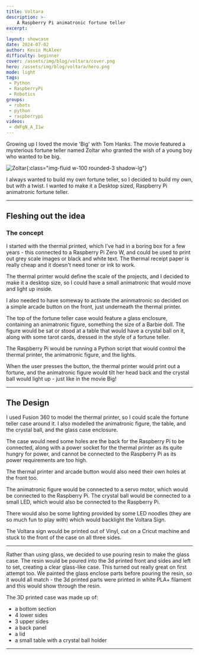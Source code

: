 ```yaml
---
title: Voltara
description: >-
    A Raspberry Pi animatronic fortune teller
excerpt:
    
layout: showcase
date: 2024-07-02
author: Kevin McAleer
difficulty: beginner
cover: /assets/img/blog/voltara/cover.png
hero: /assets/img/blog/voltara/hero.png
mode: light
tags: 
 - Python
 - RaspberryPi
 - Robotics
groups:
 - robots
 - python
 - raspberrypi
videos:
 - dWFgN_A_I1w
---
```


Growing up I loved the movie 'Big' with Tom Hanks. The movie featured a mysterious fortune teller named Zoltar who granted the wish of a young boy who wanted to be big.

![Zoltar](/assets/img/blog/voltara/zoltar_machine.jpg){:class="img-fluid w-100 rounded-3 shadow-lg"}

I always wanted to build my own fortune teller, so I decided to build my own, but with a twist. I wanted to make it a Desktop sized, Raspberry Pi animatronic fortune teller.

---

## Fleshing out the idea

### The concept

I started with the thermal printed, which I've had in a boring box for a few years - this connected to a Raspberry Pi Zero W, and could be used to print out grey scale images or black and white text. The thermal receipt paper is really cheap and it doesn't need toner or ink to work.

The thermal printer would define the scale of the projects, and I decided to make it a desktop size, so I could have a small animatronic that would move and light up inside.

I also needed to have someway to activate the aninmatronic so decided on a simple arcade button on the front, just underneath the thermal printer.

The top of the fortune teller case would feature a glass enclosure, containing an animatronic figure, something the size of a Barbie doll. The figure would be sat or stood at a table that would have a crystal ball on it, along with some tarot cards, dressed in the style of a fortune teller.

The Raspberry Pi would be running a Python script that would control the thermal printer, the animatronic figure, and the lights.

When the user presses the button, the thermal printer would print out a fortune, and the animatronic figure would tilt her head back and the crystal ball would light up - just like in the movie Big!

---

## The Design

I used Fusion 360 to model the thermal printer, so I could scale the fortune teller case around it. I also modelled the animatronic figure, the table, and the crystal ball, and the glass case enclosure.

The case would need some holes are the back for the Raspberry Pi to be connected, along with a power socket for the thermal printer as its quite hungry for power, and cannot be connected to the Raspberry Pi as its power requirements are too high.

The thermal printer and arcade button would also need their own holes at the front too.

The animatronic figure would be connected to a servo motor, which would be connected to the Raspberry Pi. The crystal ball would be connected to a small LED, which would also be connected to the Raspberry Pi.

There would also be some lighting provided by some LED noodles (they are so much fun to play with) which would backlight the Voltara Sign.

The Voltara sign would be printed out of Vinyl, cut on a Cricut machine and stuck to the front of the case on all three sides.

---

Rather than using glass, we decided to use pouring resin to make the glass case. The resin would be poured into the 3d printed front and sides and left to set, creating a clear glass-like case. This turned out really great on first attempt too. We painted the glass enclose parts before pouring the resin, so it would all match - the 3d printed parts were printed in white PLA+ filament and this would show through the resin.

The 3D printed case was made up of:
- a bottom section
- 4 lower sides
- 3 upper sides
- a back panel
- a lid
- a small table with a crystal ball holder

---

